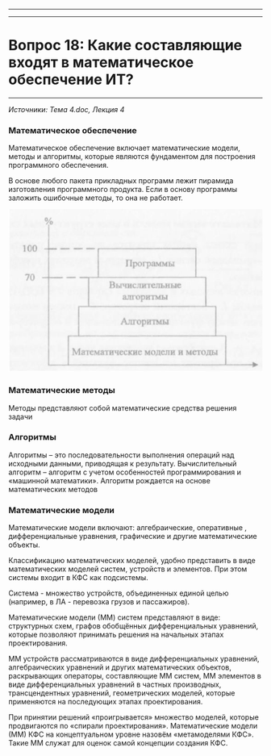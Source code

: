 ___
___
# Вопрос 18:	Какие составляющие входят в математическое обеспечение ИТ?
___

*Источники: Тема 4.doc, Лекция 4*

### Математическое обеспечение
Математическое обеспечение включает математические модели, методы и алгоритмы, которые являются фундаментом для построения программного обеспечения.

В основе любого пакета прикладных программ лежит пирамида изготовления программного продукта. Если в основу программы заложить ошибочные методы, то она не работает.


![logo](../resources/imgs/18-0.JPG)

### Математические методы
Методы представляют собой математические средства решения задачи

### Алгоритмы
Алгоритмы – это последовательности выполнения операций над исходными данными, приводящая к результату. Вычислительный алгоритм – алгоритм с учетом особенностей программирования и «машинной математики». Алгоритм рождается на основе математических методов

### Математические модели
Математические модели включают: алгебраические, оперативные , дифференциальные уравнения, графические и другие математические объекты.

Классификацию математических моделей, удобно представить в виде математических моделей систем, устройств и элементов. При этом системы входит в КФС как подсистемы.

Система - множество устройств, объединенных единой целью (например, в ЛА - перевозка грузов и пассажиров).

Математические модели (ММ) систем представляют в виде: структурных схем, графов обобщённых дифференциальных уравнений, которые позволяют принимать решения на начальных этапах проектирования.

ММ устройств рассматриваются в виде дифференциальных уравнений, алгебраических уравнений и других математических объектов, раскрывающих операторы, составляющие ММ систем, ММ элементов в виде дифференциальных уравнений в частных производных, трансцендентных уравнений, геометрических моделей, которые применяются на последующих этапах проектирования.

При принятии решений «проигрывается» множество моделей, которые продвигаются по «спирали проектирования».
Математические модели (ММ) КФС на концептуальном уровне назовём «метамоделями КФС». Такие ММ служат для оценок самой концепции создания  КФС.
